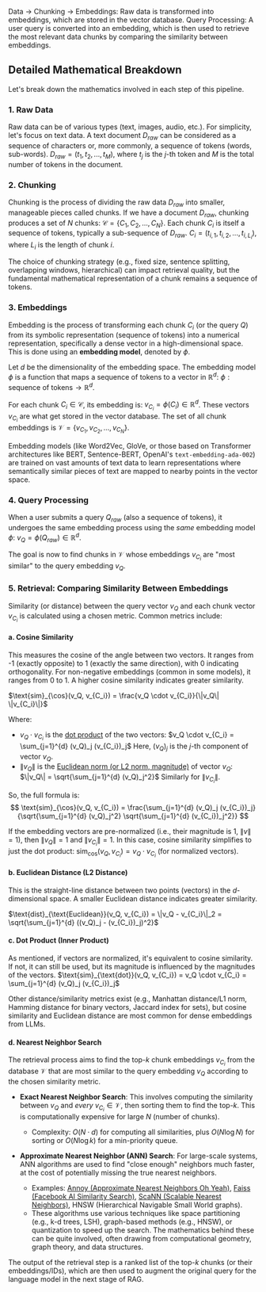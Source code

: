 Data → Chunking → Embeddings: Raw data is transformed into embeddings, which are stored in the vector database.
Query Processing: A user query is converted into an embedding, which is then used to retrieve the most relevant data chunks by comparing the similarity between embeddings.

## Detailed Mathematical Breakdown

Let's break down the mathematics involved in each step of this pipeline.

### 1. Raw Data

Raw data can be of various types (text, images, audio, etc.). For simplicity, let's focus on text data. A text document $D_{raw}$ can be considered as a sequence of characters or, more commonly, a sequence of tokens (words, sub-words).
$D_{raw} = (t_1, t_2, ..., t_M)$, where $t_j$ is the $j$-th token and $M$ is the total number of tokens in the document.

### 2. Chunking

Chunking is the process of dividing the raw data $D_{raw}$ into smaller, manageable pieces called chunks. If we have a document $D_{raw}$, chunking produces a set of $N$ chunks:
$\mathcal{C} = \{C_1, C_2, ..., C_N\}$.
Each chunk $C_i$ is itself a sequence of tokens, typically a sub-sequence of $D_{raw}$.
$C_i = (t_{i,1}, t_{i,2}, ..., t_{i, L_i})$, where $L_i$ is the length of chunk $i$.

The choice of chunking strategy (e.g., fixed size, sentence splitting, overlapping windows, hierarchical) can impact retrieval quality, but the fundamental mathematical representation of a chunk remains a sequence of tokens.

### 3. Embeddings

Embedding is the process of transforming each chunk $C_i$ (or the query $Q$) from its symbolic representation (sequence of tokens) into a numerical representation, specifically a dense vector in a high-dimensional space. This is done using an **embedding model**, denoted by $\phi$.

Let $d$ be the dimensionality of the embedding space. The embedding model $\phi$ is a function that maps a sequence of tokens to a vector in $\mathbb{R}^d$:
$\phi: \text{sequence of tokens} \rightarrow \mathbb{R}^d$.

For each chunk $C_i \in \mathcal{C}$, its embedding is:
$v_{C_i} = \phi(C_i) \in \mathbb{R}^d$.
These vectors $v_{C_i}$ are what get stored in the vector database.
The set of all chunk embeddings is $\mathcal{V} = \{v_{C_1}, v_{C_2}, ..., v_{C_N}\}$.

Embedding models (like Word2Vec, GloVe, or those based on Transformer architectures like BERT, Sentence-BERT, OpenAI's `text-embedding-ada-002`) are trained on vast amounts of text data to learn representations where semantically similar pieces of text are mapped to nearby points in the vector space.

### 4. Query Processing

When a user submits a query $Q_{raw}$ (also a sequence of tokens), it undergoes the same embedding process using the *same* embedding model $\phi$:
$v_Q = \phi(Q_{raw}) \in \mathbb{R}^d$.

The goal is now to find chunks in $\mathcal{V}$ whose embeddings $v_{C_i}$ are "most similar" to the query embedding $v_Q$.

### 5. Retrieval: Comparing Similarity Between Embeddings

Similarity (or distance) between the query vector $v_Q$ and each chunk vector $v_{C_i}$ is calculated using a chosen metric. Common metrics include:

#### a. Cosine Similarity

This measures the cosine of the angle between two vectors. It ranges from -1 (exactly opposite) to 1 (exactly the same direction), with 0 indicating orthogonality. For non-negative embeddings (common in some models), it ranges from 0 to 1.
A higher cosine similarity indicates greater similarity.

$\text{sim}_{\cos}(v_Q, v_{C_i}) = \frac{v_Q \cdot v_{C_i}}{\|v_Q\| \|v_{C_i}\|}$

Where:
-   $v_Q \cdot v_{C_i}$ is the [dot product](https://en.wikipedia.org/wiki/Dot_product) of the two vectors:
    $v_Q \cdot v_{C_i} = \sum_{j=1}^{d} (v_Q)_j (v_{C_i})_j$
    Here, $(v_Q)_j$ is the $j$-th component of vector $v_Q$.
-   $\|v_Q\|$ is the [Euclidean norm (or L2 norm, magnitude)](<https://en.wikipedia.org/wiki/Norm_(mathematics)#Euclidean_norm>) of vector $v_Q$:
    $\|v_Q\| = \sqrt{\sum_{j=1}^{d} (v_Q)_j^2}$
    Similarly for $\|v_{C_i}\|$.

So, the full formula is:
$$ \text{sim}_{\cos}(v_Q, v_{C_i}) = \frac{\sum_{j=1}^{d} (v_Q)_j (v_{C_i})_j}{\sqrt{\sum_{j=1}^{d} (v_Q)_j^2} \sqrt{\sum_{j=1}^{d} (v_{C_i})_j^2}} $$

If the embedding vectors are pre-normalized (i.e., their magnitude is 1, $\|v\|=1$), then $\|v_Q\| = 1$ and $\|v_{C_i}\| = 1$. In this case, cosine similarity simplifies to just the dot product:
$\text{sim}_{\cos}(v_Q, v_{C_i}) = v_Q \cdot v_{C_i}$ (for normalized vectors).

#### b. Euclidean Distance (L2 Distance)

This is the straight-line distance between two points (vectors) in the $d$-dimensional space.
A smaller Euclidean distance indicates greater similarity.

$\text{dist}_{\text{Euclidean}}(v_Q, v_{C_i}) = \|v_Q - v_{C_i}\|_2 = \sqrt{\sum_{j=1}^{d} ((v_Q)_j - (v_{C_i})_j)^2}$

#### c. Dot Product (Inner Product)

As mentioned, if vectors are normalized, it's equivalent to cosine similarity. If not, it can still be used, but its magnitude is influenced by the magnitudes of the vectors.
$\text{sim}_{\text{dot}}(v_Q, v_{C_i}) = v_Q \cdot v_{C_i} = \sum_{j=1}^{d} (v_Q)_j (v_{C_i})_j$

Other distance/similarity metrics exist (e.g., Manhattan distance/L1 norm, Hamming distance for binary vectors, Jaccard index for sets), but cosine similarity and Euclidean distance are most common for dense embeddings from LLMs.

#### d. Nearest Neighbor Search

The retrieval process aims to find the top-$k$ chunk embeddings $v_{C_i}$ from the database $\mathcal{V}$ that are most similar to the query embedding $v_Q$ according to the chosen similarity metric.

-   **Exact Nearest Neighbor Search**: This involves computing the similarity between $v_Q$ and *every* $v_{C_i} \in \mathcal{V}$, then sorting them to find the top-$k$. This is computationally expensive for large $N$ (number of chunks).
    - Complexity: $O(N \cdot d)$ for computing all similarities, plus $O(N \log N)$ for sorting or $O(N \log k)$ for a min-priority queue.

-   **Approximate Nearest Neighbor (ANN) Search**: For large-scale systems, ANN algorithms are used to find "close enough" neighbors much faster, at the cost of potentially missing the true nearest neighbors.
    - Examples: [Annoy (Approximate Nearest Neighbors Oh Yeah)](https://github.com/spotify/annoy), [Faiss (Facebook AI Similarity Search)](https://github.com/facebookresearch/faiss), [ScaNN (Scalable Nearest Neighbors)](https://github.com/google-research/google-research/tree/master/scann), HNSW (Hierarchical Navigable Small World graphs).
    - These algorithms use various techniques like space partitioning (e.g., k-d trees, LSH), graph-based methods (e.g., HNSW), or quantization to speed up the search. The mathematics behind these can be quite involved, often drawing from computational geometry, graph theory, and data structures.

The output of the retrieval step is a ranked list of the top-$k$ chunks (or their embeddings/IDs), which are then used to augment the original query for the language model in the next stage of RAG.
